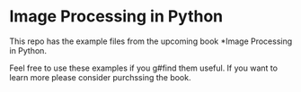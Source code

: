# Image Processing in Python

This repo has the example files from the upcoming book *Image Processing in Python.

Feel free to use these examples if you g#find them useful. If you want to learn more please consider purchssing the book.